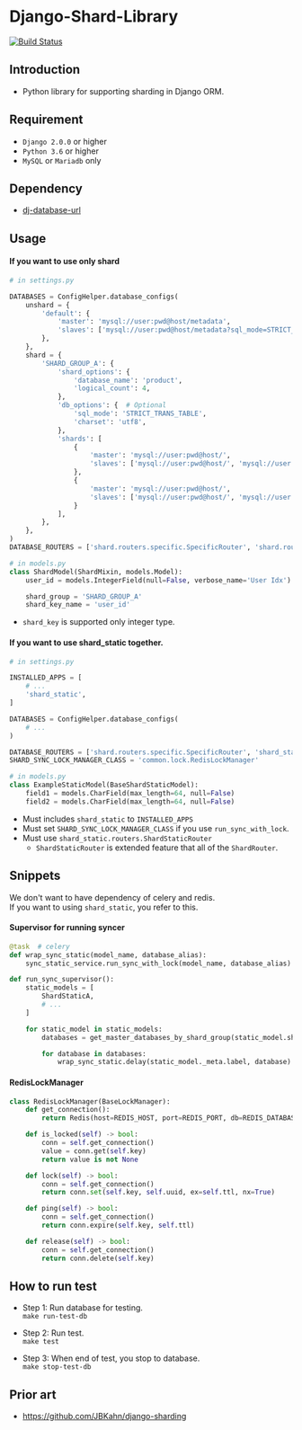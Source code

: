 
# Django-Shard-Library
[![Build Status](https://travis-ci.org/ridi/django-shard-library.svg?branch=master)](https://travis-ci.org/ridi/django-shard-library)

## Introduction
- Python library for supporting sharding in Django ORM.

## Requirement
- `Django 2.0.0` or higher
- `Python 3.6` or higher
- `MySQL` or `Mariadb` only

## Dependency
- [dj-database-url](https://github.com/kennethreitz/dj-database-url)

## Usage
#### If you want to use only shard
``` python
# in settings.py

DATABASES = ConfigHelper.database_configs(
    unshard = {
        'default': {
            'master': 'mysql://user:pwd@host/metadata',
            'slaves': ['mysql://user:pwd@host/metadata?sql_mode=STRICT_TRANS_TABLE&charset=utf8', ]
        },
    },
    shard = {
        'SHARD_GROUP_A': {
            'shard_options': {
                'database_name': 'product',
                'logical_count': 4,
            },
            'db_options': {  # Optional
                'sql_mode': 'STRICT_TRANS_TABLE',
                'charset': 'utf8',
            },
            'shards': [
                {
                    'master': 'mysql://user:pwd@host/',
                    'slaves': ['mysql://user:pwd@host/', 'mysql://user:pwd@host/',]
                },
                {
                    'master': 'mysql://user:pwd@host/',
                    'slaves': ['mysql://user:pwd@host/', 'mysql://user:pwd@host/',]
                }
            ],
        },
    },
)
DATABASE_ROUTERS = ['shard.routers.specific.SpecificRouter', 'shard.routers.shard.ShardRouter']
```
``` python
# in models.py
class ShardModel(ShardMixin, models.Model):
    user_id = models.IntegerField(null=False, verbose_name='User Idx')

    shard_group = 'SHARD_GROUP_A'
    shard_key_name = 'user_id'
```
- `shard_key` is supported only integer type.

#### If you want to use shard_static together.
``` python
# in settings.py

INSTALLED_APPS = [
    # ...
    'shard_static',
]

DATABASES = ConfigHelper.database_configs(
    # ...
)

DATABASE_ROUTERS = ['shard.routers.specific.SpecificRouter', 'shard_static.routers.ShardStaticRouter']
SHARD_SYNC_LOCK_MANAGER_CLASS = 'common.lock.RedisLockManager'
```
``` python
# in models.py
class ExampleStaticModel(BaseShardStaticModel):
    field1 = models.CharField(max_length=64, null=False)
    field2 = models.CharField(max_length=64, null=False)
```

- Must includes `shard_static` to `INSTALLED_APPS`
- Must set `SHARD_SYNC_LOCK_MANAGER_CLASS` if you use `run_sync_with_lock`.
- Must use `shard_static.routers.ShardStaticRouter`
    - `ShardStaticRouter` is extended feature that all of the `ShardRouter`.

## Snippets
We don't want to have dependency of celery and redis.  
If you want to using `shard_static`, you refer to this.

#### Supervisor for running syncer
``` python
@task  # celery
def wrap_sync_static(model_name, database_alias):
    sync_static_service.run_sync_with_lock(model_name, database_alias)

def run_sync_supervisor():
    static_models = [
        ShardStaticA,
        # ...
    ]

    for static_model in static_models:
        databases = get_master_databases_by_shard_group(static_model.shard_group)

        for database in databases:
            wrap_sync_static.delay(static_model._meta.label, database)
```

#### RedisLockManager
``` python
class RedisLockManager(BaseLockManager):
    def get_connection():
        return Redis(host=REDIS_HOST, port=REDIS_PORT, db=REDIS_DATABASE)

    def is_locked(self) -> bool:
        conn = self.get_connection()
        value = conn.get(self.key)
        return value is not None

    def lock(self) -> bool:
        conn = self.get_connection()
        return conn.set(self.key, self.uuid, ex=self.ttl, nx=True)

    def ping(self) -> bool:
        conn = self.get_connection()
        return conn.expire(self.key, self.ttl)

    def release(self) -> bool:
        conn = self.get_connection()
        return conn.delete(self.key)
```

## How to run test
- Step 1: Run database for testing.  
`make run-test-db`

- Step 2: Run test.  
`make test`

- Step 3: When end of test, you stop to database.  
`make stop-test-db`

## Prior art
- https://github.com/JBKahn/django-sharding
